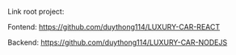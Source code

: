 Link root project:

Fontend: https://github.com/duythong114/LUXURY-CAR-REACT

Backend: https://github.com/duythong114/LUXURY-CAR-NODEJS
